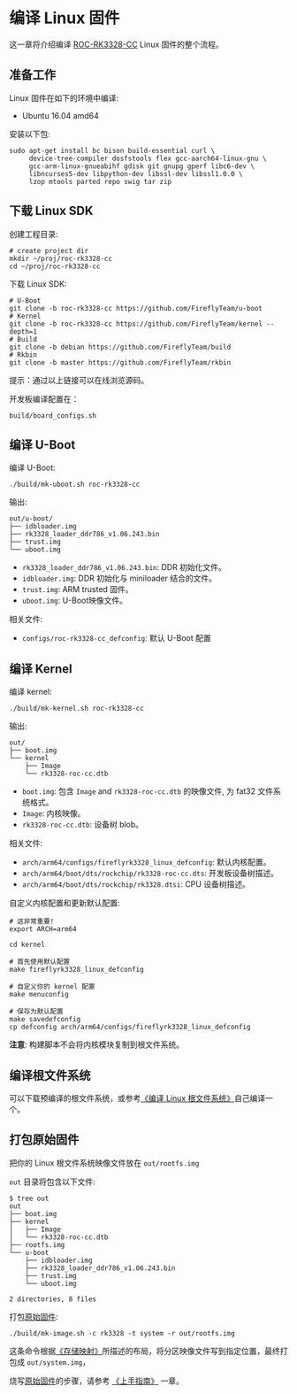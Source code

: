 # 编译 Linux 固件

这一章将介绍编译 [ROC-RK3328-CC] Linux 固件的整个流程。

## 准备工作

Linux 固件在如下的环境中编译:

- Ubuntu 16.04 amd64

安装以下包:

``` shell
sudo apt-get install bc bison build-essential curl \
     device-tree-compiler dosfstools flex gcc-aarch64-linux-gnu \
     gcc-arm-linux-gnueabihf gdisk git gnupg gperf libc6-dev \
     libncurses5-dev libpython-dev libssl-dev libssl1.0.0 \
     lzop mtools parted repo swig tar zip
```

## 下载 Linux SDK

创建工程目录:

``` shell
# create project dir
mkdir ~/proj/roc-rk3328-cc
cd ~/proj/roc-rk3328-cc
```

下载 Linux SDK:

``` shell
# U-Boot
git clone -b roc-rk3328-cc https://github.com/FireflyTeam/u-boot
# Kernel
git clone -b roc-rk3328-cc https://github.com/FireflyTeam/kernel --depth=1
# Build
git clone -b debian https://github.com/FireflyTeam/build
# Rkbin
git clone -b master https://github.com/FireflyTeam/rkbin
```

提示：通过以上链接可以在线浏览源码。

开发板编译配置在：

    build/board_configs.sh

## 编译 U-Boot

编译 U-Boot:

``` shell
./build/mk-uboot.sh roc-rk3328-cc
```

输出:

```text
out/u-boot/
├── idbloader.img
├── rk3328_loader_ddr786_v1.06.243.bin
├── trust.img
└── uboot.img
```

- `rk3328_loader_ddr786_v1.06.243.bin`: DDR 初始化文件。
- `idbloader.img`: DDR 初始化与 miniloader 结合的文件。
- `trust.img`: ARM trusted 固件。
- `uboot.img`: U-Boot映像文件。

相关文件:

- `configs/roc-rk3328-cc_defconfig`: 默认 U-Boot 配置

## 编译 Kernel

编译 kernel:

``` shell
./build/mk-kernel.sh roc-rk3328-cc
```

输出:

```text
out/
├── boot.img
└── kernel
    ├── Image
    └── rk3328-roc-cc.dtb
```

- `boot.img`: 包含 `Image` and `rk3328-roc-cc.dtb` 的映像文件, 为 fat32 文件系统格式。
- `Image`: 内核映像。
- `rk3328-roc-cc.dtb`: 设备树 blob。

相关文件:

- `arch/arm64/configs/fireflyrk3328_linux_defconfig`: 默认内核配置。
- `arch/arm64/boot/dts/rockchip/rk3328-roc-cc.dts`: 开发板设备树描述。
- `arch/arm64/boot/dts/rockchip/rk3328.dtsi`: CPU 设备树描述。

自定义内核配置和更新默认配置:

``` shell
# 这非常重要!
export ARCH=arm64

cd kernel

# 首先使用默认配置
make fireflyrk3328_linux_defconfig

# 自定义你的 kernel 配置
make menuconfig

# 保存为默认配置
make savedefconfig
cp defconfig arch/arm64/configs/fireflyrk3328_linux_defconfig
```

**注意**: 构建脚本不会将内核模块复制到根文件系统。

## 编译根文件系统

可以下载预编译的根文件系统，或参考[《编译 Linux 根文件系统》]自己编译一个。

## 打包原始固件

把你的 Linux 根文件系统映像文件放在 `out/rootfs.img`

`out` 目录将包含以下文件:

```text
$ tree out
out
├── boot.img
├── kernel
│   ├── Image
│   └── rk3328-roc-cc.dtb
├── rootfs.img
└── u-boot
    ├── idbloader.img
    ├── rk3328_loader_ddr786_v1.06.243.bin
    ├── trust.img
    └── uboot.img

2 directories, 8 files
```

打包[原始固件]:

``` shell
./build/mk-image.sh -c rk3328 -t system -r out/rootfs.img
```

这条命令根据[《存储映射》]所描述的布局，将分区映像文件写到指定位置，最终打包成 `out/system.img`，

烧写[原始固件]的步骤，请参考 [《上手指南》] 一章。

[《上手指南》]: started.md
[《常见问题解答》]: faq.md
[《串口调试》]: debug.md
[《编译 Linux 根文件系统》]: linux_build_rootfilesystem.md
[联系方式]: resource.md#社区
[原始固件]: started.md#raw-firmware-format
[RK 固件]: started.md#rk-firmware-format
[分区映像]: started.md#partition-image
[SDCard Installer]: flash_sd.md#sdcard-installer
[Etcher]: flash_sd.md#etcher
[dd]: flash_sd.md#dd
[SD Firmware Tool]: flash_sd.md#sd-firmware-tool
[AndroidTool]: flash_emmc.md#androidtool
[upgrade_tool]: flash_emmc.md#upgrade-tool
[rkdeveloptool]: flash_emmc.md#rkdeveloptool
[Rockusb 模式]: flash_emmc.md#rockusb-mode
[Maskrom 模式]: flash_emmc.md#maskrom-mode
[Rockusb 驱动]: flash_emmc.md#rockusb-driver
[ROC-RK3328-CC]: http://www.t-firefly.com/product/rocrk3328cc.html "ROC-RK3328-CC 官网"
[下载页面]: http://www.t-firefly.com/doc/download/page/id/34.html
[论坛]: http://bbs.t-firefly.com
[脸书]: https://www.facebook.com/TeeFirefly
[Google+]: https://plus.google.com/u/0/communities/115232561394327947761
[油管]: https://www.youtube.com/channel/UCk7odZvUrTG0on8HXnBT7gA
[推特]: https://twitter.com/TeeFirefly
[在线商城]: http://store.t-firefly.com
[USB 转串口适配器]: https://store.t-firefly.com/goods.php?id=24
[5V2A 电源适配器]: https://store.t-firefly.com/goods.php?id=69
[eMMC 闪存]: https://store.t-firefly.com/goods.php?id=71
[《存储映射》]: http://opensource.rock-chips.com/wiki_Partitions#Default_storage_map
